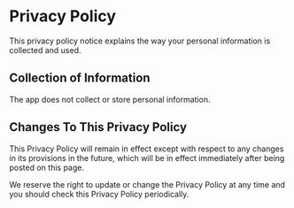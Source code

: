 # Privacy Policy

This privacy policy notice explains the way your personal information is collected and used.

## Collection of Information

The app does not collect or store personal information.

## Changes To This Privacy Policy

This Privacy Policy will remain in effect except with respect to any changes in its provisions in the future, which will be in effect immediately after being posted on this page.

We reserve the right to update or change the Privacy Policy at any time and you should check this Privacy Policy periodically. 
